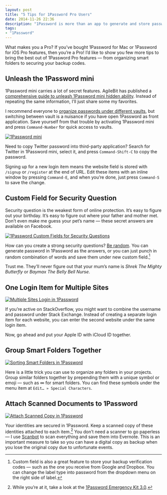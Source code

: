 ```yaml
---
layout: post
title: "5 Tips for 1Password Pro Users"
date: 2014-11-26 22:36
description: "1Password is more than an app to generate and store passwords. With Pro features, you can even use it to secure your secret questions and backup verification codes."
tags:
- "1Password"
---
```


What makes you a Pro? If you’ve bought 1Password for Mac or 1Password for iOS Pro features, then you’re a Pro! I’d like to show you few more tips to bring the best out of 1Password Pro features — from organizing smart folders to securing your backup codes.

<!-- more -->

## Unleash the 1Password mini

1Password mini carries a lot of secret features. AgileBit has published a [comprehensive guide to unleash 1Password mini hidden ability](https://blog.agilebits.com/2014/10/27/1password-5-mac-mini-menubar-shortcuts/ "Agile Blog - 1Password for Mac Tips: meet 1Password mini and its ..."). Instead of repeating the same information, I’ll just share some my favorites.

I recommend everyone to [organize passwords under different vaults](http://sayzlim.net/organize-1password-vaults "Organize 1Password Accounts With Vaults - Sayz Lim"), but switching between vault is a nuisance if you have open 1Password as front application. Save yourself from that trouble by activating 1Password mini and press `Command-Number` for quick access to vaults.

[ ![1Password mini][231111] ](http://images.sayzlim.net/2014/11/1password_mini.jpg "1Password mini")

[231111]: http://images.sayzlim.net/2014/11/1password_mini.jpg "1Password mini"

Need to copy Twitter password into third-party application? Search for Twitter in 1Password mini, select it, and press `Command-Shift-C` to copy the password.

Signing up for a new login item means the website field is stored with `/signup` or `/register` at the end of URL. Edit these items with an inline window by pressing `Command-E`, and when you’re done, just press `Command-S` to save the change.

## Custom Field for Security Question

Security question is the weakest form of online protection. It’s easy to figure out your birthday. It’s easy to figure out where your father and mother met. Don’t even make me guess your pet’s name — these secret answers are available on Facebook.

[ ![1Password Custom Fields for Security Questions][231149] ](http://images.sayzlim.net/2014/11/1password_custom_field.jpg "1Password Custom Fields for Security Questions")

[231149]: http://images.sayzlim.net/2014/11/1password_custom_field.jpg "1Password Custom Fields for Security Questions"

How can you create a strong security questions? [Be random](http://sayzlim.net/digitalshelf/passwords "Manage Your Passwords Online - Sayz Lim"). You can generate password in 1Password as the answers, or you can just punch in random combination of words and save them under new custom field.[^1]

Trust me. They’ll never figure out that your mum’s name is *Shrek The Mighty Butterfly* or *Baymax The Belly Bell Nurse*.

## One Login Item for Multiple Sites

[ ![Multiple Sites Login in 1Password][231214] ](http://images.sayzlim.net/2014/11/1password_multiple_sites.jpg "Multiple Sites Login in 1Password")

[231214]: http://images.sayzlim.net/2014/11/1password_multiple_sites.jpg "Multiple Sites Login in 1Password"

If you’re active on StackOverflow, you might want to combine the username and password under Stack Exchange. Instead of creating a separate login item for each website, you can enter the second website under the same login item.

Now, go ahead and put your Apple ID with iCloud ID together.

## Group Smart Folders Together

[ ![Sorting Smart Folders in 1Password][231234] ](http://images.sayzlim.net/2014/11/1password_smart_folders.jpg "Sorting Smart Folders in 1Password")

[231234]: http://images.sayzlim.net/2014/11/1password_smart_folders.jpg "Sorting Smart Folders in 1Password"

Here is a little trick you can use to organize any folders in your projects. Group similar folders together by prepending them with a unique symbol or emoji — such as ∞ for smart folders. You can find these symbols under the menu item at `Edit… » Special Characters`.

## Attach Scanned Documents to 1Password

[ ![Attach Scanned Copy in 1Password][231252] ](http://images.sayzlim.net/2014/11/1password_attachment.jpg "Attach Scanned Copy in 1Password")

[231252]: http://images.sayzlim.net/2014/11/1password_attachment.jpg "Attach Scanned Copy in 1Password"

Your identities are secured in 1Password. Keep a scanned copy of these identities attached to each item.[^2] You don’t need a scanner to go paperless — I use [Scanbot](https://itunes.apple.com/us/app/scanbot-document-scanner-qr/id834854351?mt=8&uo=4&at=11ld6n&ct=scanbot+document+scanner+qr "Scanbot · Document Scanner & QR Reader") to scan everything and save them into Evernote. This is an important measure to take so you can have a digital copy as backup when you lose the original copy due to unfortunate events.

[^1]: Custom field is also a great feature to store your backup verification codes — such as the one you receive from Google and Dropbox. You can change the label type into password from the dropdown menu on the right side of label.
[^2]: While you’re at it, take a look at the [1Password Emergency Kit 3.0](http://www.productivityist.com/blog/1password-emergency-kit-3 "The New 1Password Emergency Kit: Version 3.0 — Productivityist").